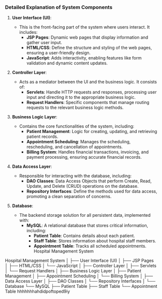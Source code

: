 
### Detailed Explanation of System Components

1. **User Interface (UI)**: 
   - This is the front-facing part of the system where users interact. It includes:
     - **JSP Pages**: Dynamic web pages that display information and gather user input.
     - **HTML/CSS**: Define the structure and styling of the web pages, ensuring a user-friendly design.
     - **JavaScript**: Adds interactivity, enabling features like form validation and dynamic content updates.

2. **Controller Layer**: 
   - Acts as a mediator between the UI and the business logic. It consists of:
     - **Servlets**: Handle HTTP requests and responses, processing user input and directing it to the appropriate business logic.
     - **Request Handlers**: Specific components that manage routing requests to the relevant business logic methods.

3. **Business Logic Layer**: 
   - Contains the core functionalities of the system, including:
     - **Patient Management**: Logic for creating, updating, and retrieving patient records.
     - **Appointment Scheduling**: Manages the scheduling, rescheduling, and cancellation of appointments.
     - **Billing System**: Handles financial transactions, invoicing, and payment processing, ensuring accurate financial records.

4. **Data Access Layer**: 
   - Responsible for interacting with the database, including:
     - **DAO Classes**: Data Access Objects that perform Create, Read, Update, and Delete (CRUD) operations on the database.
     - **Repository Interfaces**: Define the methods used for data access, promoting a clean separation of concerns.

5. **Database**: 
   - The backend storage solution for all persistent data, implemented with:
     - **MySQL**: A relational database that stores critical information, including:
       - **Patient Table**: Contains details about each patient.
       - **Staff Table**: Stores information about hospital staff members.
       - **Appointment Table**: Tracks all scheduled appointments.
         Hospital Management System



Hospital Management System
│
├── User Interface (UI)
│   ├── JSP Pages
│   ├── HTML/CSS
│   └── JavaScript
│
├── Controller Layer
│   ├── Servlets
│   └── Request Handlers
│
├── Business Logic Layer
│   ├── Patient Management
│   ├── Appointment Scheduling
│   └── Billing System
│
├── Data Access Layer
│   ├── DAO Classes
│   └── Repository Interfaces
│
└── Database
    └── MySQL
        ├── Patient Table
        ├── Staff Table
        └── Appointment Table
hhhhhhhahdidpoftoped9iy
